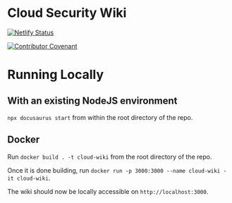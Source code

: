 # Cloud Security Wiki

[![Netlify Status](https://api.netlify.com/api/v1/badges/644e83bc-c87f-4dda-9976-e14f5342f923/deploy-status)](https://app.netlify.com/sites/confident-wilson-c4de9b/deploys)

[![Contributor Covenant](https://img.shields.io/badge/Contributor%20Covenant-2.1-4baaaa.svg)](code_of_conduct.md)

# Running Locally

## With an existing NodeJS environment

`npx docusaurus start` from within the root directory of the repo.

## Docker

Run `docker build . -t cloud-wiki` from the root directory of the repo.

Once it is done building, run `docker run -p 3000:3000 --name cloud-wiki -it cloud-wiki`.

The wiki should now be locally accessible on `http://localhost:3000`.
